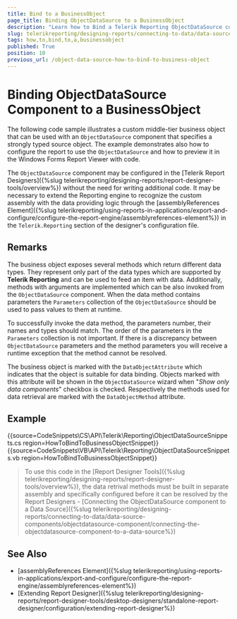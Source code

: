 ```yaml
---
title: Bind to a BusinessObject
page_title: Binding ObjectDataSource to a BusinessObject
description: "Learn how to Bind a Telerik Reporting ObjectDataSource component to a BusinessObject after creating it with code."
slug: telerikreporting/designing-reports/connecting-to-data/data-source-components/objectdatasource-component/how-to/how-to-bind-to-a-businessobject
tags: how,to,bind,to,a,businessobject
published: True
position: 10
previous_url: /object-data-source-how-to-bind-to-business-object
---
```


# Binding ObjectDataSource Component to a BusinessObject

The following code sample illustrates a custom middle-tier business object that can be used with an `ObjectDataSource` component that specifies a strongly typed source object. The example demonstrates also how to configure the report to use the `ObjectDataSource` and how to preview it in the Windows Forms Report Viewer with code.

The `ObjectDataSource` component may be configured in the [Telerik Report Designers]({%slug telerikreporting/designing-reports/report-designer-tools/overview%}) without the need for writing additional code. It may be necessary to extend the Reporting engine to recognize the custom assembly with the data providing logic through the [assemblyReferences Element]({%slug telerikreporting/using-reports-in-applications/export-and-configure/configure-the-report-engine/assemblyreferences-element%}) in the `Telerik.Reporting` section of the designer's configuration file.

## Remarks

The business object exposes several methods which return different data types. They represent only part of the data types which are supported by **Telerik Reporting** and can be used to feed an item with data. Additionally, methods with arguments are implemented which can be also invoked from the `ObjectDataSource` component. When the data method contains parameters the `Parameters` collection of the `ObjectDataSource` should be used to pass values to them at runtime.

To successfully invoke the data method, the parameters number, their names and types should match. The order of the parameters in the `Parameters` collection is not important. If there is a discrepancy between `ObjectDataSource` parameters and the method parameters you will receive a runtime exception that the method cannot be resolved.

The business object is marked with the `DataObjectAttribute` which indicates that the object is suitable for data binding. Objects marked with this attribute will be shown in the `ObjectDataSource` wizard when "_Show only data components_" checkbox is checked. Respectively the methods used for data retrieval are marked with the `DataObjectMethod` attribute.

## Example

{{source=CodeSnippets\CS\API\Telerik\Reporting\ObjectDataSourceSnippets.cs region=HowToBindToBusinessObjectSnippet}}
{{source=CodeSnippets\VB\API\Telerik\Reporting\ObjectDataSourceSnippets.vb region=HowToBindToBusinessObjectSnippet}}

> To use this code in the [Report Designer Tools]({%slug telerikreporting/designing-reports/report-designer-tools/overview%}), the data retrival methods must be built in separate assembly and specifically configured before it can be resolved by the Report Designers - [Connecting the ObjectDataSource component to a Data Source]({%slug telerikreporting/designing-reports/connecting-to-data/data-source-components/objectdatasource-component/connecting-the-objectdatasource-component-to-a-data-source%})

## See Also

- [assemblyReferences Element]({%slug telerikreporting/using-reports-in-applications/export-and-configure/configure-the-report-engine/assemblyreferences-element%})
- [Extending Report Designer]({%slug telerikreporting/designing-reports/report-designer-tools/desktop-designers/standalone-report-designer/configuration/extending-report-designer%})
